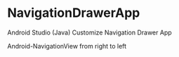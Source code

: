 # NavigationDrawerApp
Android Studio (Java) Customize Navigation Drawer App

Android-NavigationView from right to left
